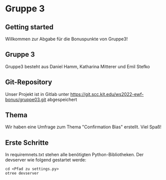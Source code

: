 # Gruppe 3


## Getting started

Willkommen zur Abgabe für die Bonuspunkte von Gruppe3!

## Gruppe 3

Gruppe3 besteht aus Daniel Hamm, Katharina Mitterer und Emil Stefko

## Git-Repository

Unser Projekt ist in Gitlab unter https://git.scc.kit.edu/ws2022-ewf-bonus/gruppe03.git abgespeichert

## Thema

Wir haben eine Umfrage zum Thema "Confirmation Bias" erstellt. Viel Spaß!

## Erste Schritte

In requiremnets.txt stehen alle benötigten Python-Bibliotheken. 
Der devserver wie folgend gestartet werde:

```
cd <Pfad zu settings.py>
otree devserver
```

